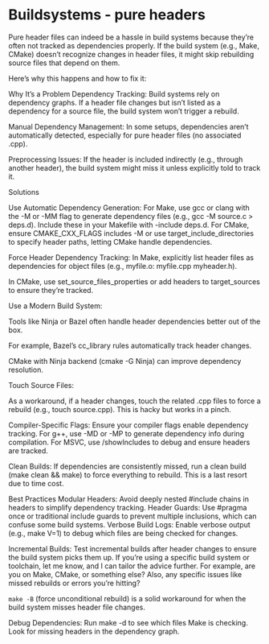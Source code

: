 # Buildsystems - pure headers

Pure header files can indeed be a hassle in build systems because they’re often not tracked as dependencies properly. If
the build system (e.g., Make, CMake) doesn’t recognize changes in header files, it might skip rebuilding source files
that depend on them.

Here’s why this happens and how to fix it:

Why It’s a Problem
Dependency Tracking: Build systems rely on dependency graphs. If a header file changes but isn’t listed as a dependency
for a source file, the build system won’t trigger a rebuild.

Manual Dependency Management: In some setups, dependencies aren’t automatically detected, especially for pure header
files (no associated .cpp).

Preprocessing Issues: If the header is included indirectly (e.g., through another header), the build system might miss
it unless explicitly told to track it.

Solutions

Use Automatic Dependency Generation:
For Make, use gcc or clang with the -M or -MM flag to generate dependency files (e.g., gcc -M source.c > deps.d).
Include these in your Makefile with -include deps.d.
For CMake, ensure CMAKE_CXX_FLAGS includes -M or use target_include_directories to specify header paths, letting CMake
handle dependencies.

Force Header Dependency Tracking:
In Make, explicitly list header files as dependencies for object files (e.g., myfile.o: myfile.cpp myheader.h).

In CMake, use set_source_files_properties or add headers to target_sources to ensure they’re tracked.

Use a Modern Build System:

Tools like Ninja or Bazel often handle header dependencies better out of the box.

For example, Bazel’s cc_library rules automatically track header changes.

CMake with Ninja backend (cmake -G Ninja) can improve dependency resolution.

Touch Source Files:

As a workaround, if a header changes, touch the related .cpp files to force a rebuild (e.g., touch source.cpp). This is
hacky but works in a pinch.

Compiler-Specific Flags:
Ensure your compiler flags enable dependency tracking. For g++, use -MD or -MP to generate dependency info during
compilation.
For MSVC, use /showIncludes to debug and ensure headers are tracked.

Clean Builds:
If dependencies are consistently missed, run a clean build (make clean && make) to force everything to rebuild. This is
a last resort due to time cost.

Best Practices
Modular Headers: Avoid deeply nested #include chains in headers to simplify dependency tracking.
Header Guards: Use #pragma once or traditional include guards to prevent multiple inclusions, which can confuse some
build systems.
Verbose Build Logs: Enable verbose output (e.g., make V=1) to debug which files are being checked for changes.

Incremental Builds: Test incremental builds after header changes to ensure the build system picks them up.
If you’re using a specific build system or toolchain, let me know, and I can tailor the advice further. For example, are
you on Make, CMake, or something else? Also, any specific issues like missed rebuilds or errors you’re hitting?

`make -B` (force unconditional rebuild) is a solid workaround for when the build system misses header file changes.

Debug Dependencies: Run make -d to see which files Make is checking. Look for missing headers in the dependency graph.
